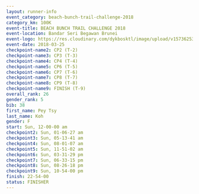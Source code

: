 ```yaml
---
layout: runner-info 
event_category: beach-bunch-trail-challenge-2018 
category_km: 100K 
event-title: BEACH BUNCH TRAIL CHALLENGE 2018 
event-location: Bandar Seri Begawan Brunei 
event-logo: https://res.cloudinary.com/dykbosktl/image/upload/v1573625354/Logo/Logo_qug4sc.jpg 
event-date: 2018-03-25 
checkpoint-name2: CP2 (T-2) 
checkpoint-name3: CP3 (T-3) 
checkpoint-name4: CP4 (T-4) 
checkpoint-name5: CP6 (T-5) 
checkpoint-name6: CP7 (T-6) 
checkpoint-name7: CP8 (T-7) 
checkpoint-name8: CP9 (T-8) 
checkpoint-name9: FINISH (T-9) 
overall_rank: 26
gender_rank: 5
bib: 38
first_name: Pey Tsy
last_name: Koh
gender: F
start: Sun, 12-00-00 am
checkpoint2: Sun, 01-06-27 am
checkpoint3: Sun, 05-13-41 am
checkpoint4: Sun, 08-01-07 am
checkpoint5: Sun, 11-51-02 am
checkpoint6: Sun, 03-31-29 pm
checkpoint7: Sun, 06-33-15 pm
checkpoint8: Sun, 08-26-18 pm
checkpoint9: Sun, 10-54-00 pm
finish: 22-54-00
status: FINISHER
---
```

